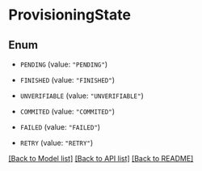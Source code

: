 # ProvisioningState

## Enum


* `PENDING` (value: `"PENDING"`)

* `FINISHED` (value: `"FINISHED"`)

* `UNVERIFIABLE` (value: `"UNVERIFIABLE"`)

* `COMMITED` (value: `"COMMITED"`)

* `FAILED` (value: `"FAILED"`)

* `RETRY` (value: `"RETRY"`)


[[Back to Model list]](../README.md#documentation-for-models) [[Back to API list]](../README.md#documentation-for-api-endpoints) [[Back to README]](../README.md)


